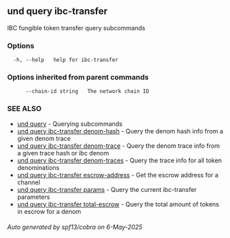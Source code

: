 ## und query ibc-transfer

IBC fungible token transfer query subcommands

### Options

```
  -h, --help   help for ibc-transfer
```

### Options inherited from parent commands

```
      --chain-id string   The network chain ID
```

### SEE ALSO

* [und query](und_query.md)	 - Querying subcommands
* [und query ibc-transfer denom-hash](und_query_ibc-transfer_denom-hash.md)	 - Query the denom hash info from a given denom trace
* [und query ibc-transfer denom-trace](und_query_ibc-transfer_denom-trace.md)	 - Query the denom trace info from a given trace hash or ibc denom
* [und query ibc-transfer denom-traces](und_query_ibc-transfer_denom-traces.md)	 - Query the trace info for all token denominations
* [und query ibc-transfer escrow-address](und_query_ibc-transfer_escrow-address.md)	 - Get the escrow address for a channel
* [und query ibc-transfer params](und_query_ibc-transfer_params.md)	 - Query the current ibc-transfer parameters
* [und query ibc-transfer total-escrow](und_query_ibc-transfer_total-escrow.md)	 - Query the total amount of tokens in escrow for a denom

###### Auto generated by spf13/cobra on 6-May-2025
